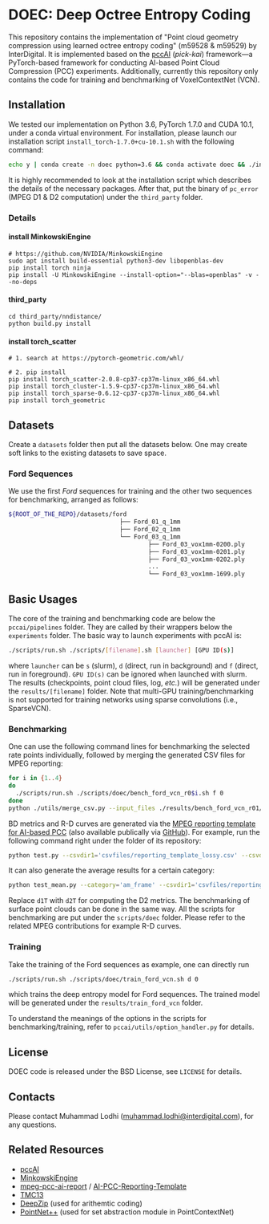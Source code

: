  # DOEC: Deep Octree Entropy Coding

This repository contains the implementation of "Point cloud geometry compression using learned octree entropy coding" (m59528 & m59529) by InterDigital. It is implemented based on the [pccAI](https://github.com/InterDigitalInc/pccAI) (*pick-kai*) framework—a PyTorch-based framework for conducting AI-based Point Cloud Compression (PCC) experiments.
Additionally, currently this repository only contains the code for training and benchmarking of VoxelContextNet (VCN).

## Installation

We tested our implementation on Python 3.6, PyTorch 1.7.0 and CUDA 10.1, under a conda virtual environment. For installation, please launch our installation script `install_torch-1.7.0+cu-10.1.sh` with the following command:
```bash
echo y | conda create -n doec python=3.6 && conda activate doec && ./install_torch-1.7.0+cu-10.1.sh
```
It is highly recommended to look at the installation script which describes the details of the necessary packages. After that, put the binary of `pc_error` (MPEG D1 & D2 computation) under the `third_party` folder.

### Details
#### install MinkowskiEngine
```
# https://github.com/NVIDIA/MinkowskiEngine
sudo apt install build-essential python3-dev libopenblas-dev
pip install torch ninja
pip install -U MinkowskiEngine --install-option="--blas=openblas" -v --no-deps
```

#### third_party
```
cd third_party/nndistance/
python build.py install
```

#### install torch_scatter
```
# 1. search at https://pytorch-geometric.com/whl/

# 2. pip install
pip install torch_scatter-2.0.8-cp37-cp37m-linux_x86_64.whl
pip install torch_cluster-1.5.9-cp37-cp37m-linux_x86_64.whl
pip install torch_sparse-0.6.12-cp37-cp37m-linux_x86_64.whl
pip install torch_geometric
```

## Datasets
Create a `datasets` folder then put all the datasets below. One may create soft links to the existing datasets to save space.
### Ford Sequences

We use the first *Ford* sequences for training and the other two sequences for benchmarking, arranged as follows:
```bash
${ROOT_OF_THE_REPO}/datasets/ford
                               ├── Ford_01_q_1mm
                               ├── Ford_02_q_1mm
                               └── Ford_03_q_1mm
                                       ├── Ford_03_vox1mm-0200.ply
                                       ├── Ford_03_vox1mm-0201.ply
                                       ├── Ford_03_vox1mm-0202.ply
                                       ...
                                       └── Ford_03_vox1mm-1699.ply
```

## Basic Usages

The core of the training and benchmarking code are below the `pccai/pipelines` folder. They are called by their wrappers below the `experiments` folder. The basic way to launch experiments with pccAI is:
 ```bash
 ./scripts/run.sh ./scripts/[filename].sh [launcher] [GPU ID(s)]
 ```
where `launcher` can be `s` (slurm), `d` (direct, run in background) and `f` (direct, run in foreground). `GPU ID(s)` can be ignored when launched with slurm. The results (checkpoints, point cloud files, log, *etc.*) will be generated under the `results/[filename]` folder. Note that multi-GPU training/benchmarking is not supported for training networks using sparse convolutions (i.e., SparseVCN).

 ### Benchmarking

One can use the following command lines for benchmarking the selected rate points individually, followed by merging the generated CSV files for MPEG reporting:
 ```bash
for i in {1..4}
do
   ./scripts/run.sh ./scripts/doec/bench_ford_vcn_r0$i.sh f 0
done
python ./utils/merge_csv.py --input_files ./results/bench_ford_vcn_r01/mpeg_report.csv ./results/bench_ford_vcn_r02/mpeg_report.csv ./results/bench_ford_vcn_r03/mpeg_report.csv ./results/bench_ford_vcn_r04/mpeg_report.csv --output_file ./results/bench_ford_vcn/mpeg_report.csv
 ```

BD metrics and R-D curves are generated via the [MPEG reporting template for AI-based PCC](http://mpegx.int-evry.fr/software/MPEG/PCC/ai/mpeg-pcc-ai-report) (also available publically via [GitHub](https://github.com/yydlmzyz/AI-PCC-Reporting-Template)). For example, run the following command right under the folder of its repository:
```bash
python test.py --csvdir1='csvfiles/reporting_template_lossy.csv' --csvdir2='/PATH/TO/mpeg_report.csv' --csvdir_stats='csvfiles/reporting_template_stats.csv' --xlabel='bppGeo' --ylabel='d1T'
```
It can also generate the average results for a certain category:
```bash
python test_mean.py --category='am_frame' --csvdir1='csvfiles/reporting_template_lossy.csv' --csvdir2='/PATH/TO/mpeg_report.csv' --csvdir_stats='csvfiles/reporting_template_stats.csv' --xlabel='bppGeo' --ylabel='d1T'
```

Replace `d1T` with `d2T` for computing the D2 metrics. The benchmarking of surface point clouds can be done in the same way. All the scripts for benchmarking are put under the `scripts/doec` folder. Please refer to the related MPEG contributions for example R-D curves.

### Training

Take the training of the Ford sequences as example, one can directly run
 ```bash
./scripts/run.sh ./scripts/doec/train_ford_vcn.sh d 0
 ```
which trains the deep entropy model for Ford sequences. The trained model will be generated under the `results/train_ford_vcn` folder.

To understand the meanings of the options in the scripts for benchmarking/training, refer to `pccai/utils/option_handler.py` for details.

## License
DOEC code is released under the BSD License, see `LICENSE` for details.

## Contacts
Please contact Muhammad Lodhi (muhammad.lodhi@interdigital.com), for any questions.

## Related Resources
 * [pccAI](https://github.com/InterDigitalInc/pccAI)
 * [MinkowskiEngine](https://github.com/NVIDIA/MinkowskiEngine)
 * [mpeg-pcc-ai-report](http://mpegx.int-evry.fr/software/MPEG/PCC/ai/mpeg-pcc-ai-report) / [AI-PCC-Reporting-Template](https://github.com/yydlmzyz/AI-PCC-Reporting-Template)
 * [TMC13](https://github.com/MPEGGroup/mpeg-pcc-tmc13)
 * [DeepZip](https://github.com/mohit1997/DeepZip/blob/master/src/arithmeticcoding_fast.py) (used for arithemtic coding)
 * [PointNet++](https://github.com/yanx27/Pointnet_Pointnet2_pytorch/blob/master/models/pointnet2_utils.py) (used for set abstraction module in PointContextNet)
 